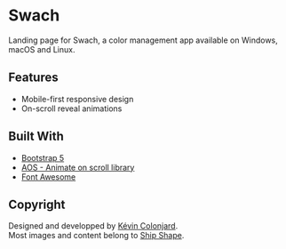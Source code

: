 # Swach
Landing page for Swach, a color management app available on Windows, macOS and Linux.

## Features
* Mobile-first responsive design
* On-scroll reveal animations

## Built With
* [Bootstrap 5](https://getbootstrap.com/)
* [AOS - Animate on scroll library](https://github.com/michalsnik/aos/)
* [Font Awesome](https://fontawesome.com/)

## Copyright
Designed and developped by [Kévin Colonjard](https://github.com/kcjd).\
Most images and content belong to [Ship Shape](https://shipshape.io/).
